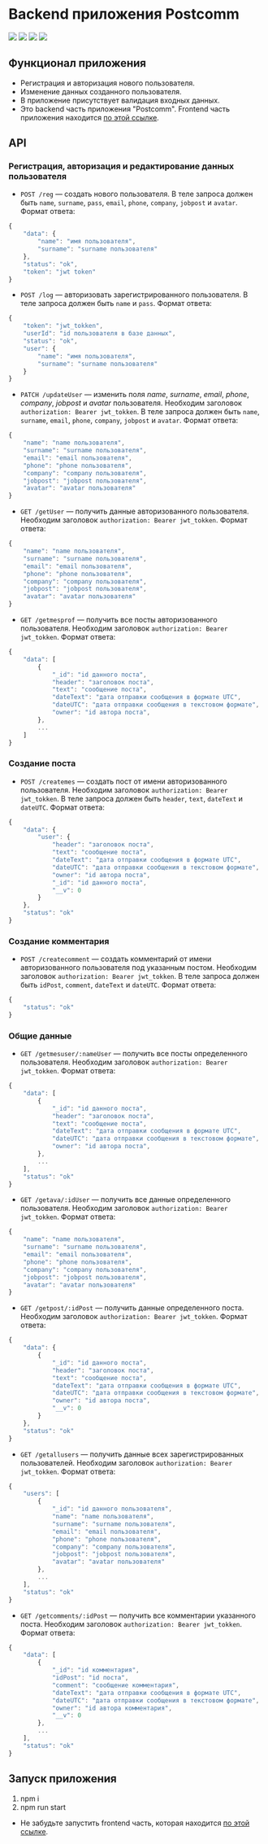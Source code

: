 # Backend приложения Postcomm

![](https://shields.io/badge/-JavaScript-yellow)
![](https://shields.io/badge/-Node.js-3E863D)
![](https://shields.io/badge/-MongoDB-00E661)
![](https://shields.io/badge/-Express.JS-384752)

## Функционал приложения 
* Регистрация и авторизация нового пользователя.
* Изменение данных созданного пользователя.
* В приложение присутствует валидация входных данных.
* Это backend часть приложения "Postcomm". Frontend часть приложения находится [по этой ссылке](https://github.com/tyt34/postcomm). 

## API

### Регистрация, авторизация и редактирование данных пользователя

* `POST /reg` — создать нового пользователя. В теле запроса должен быть `name`, `surname`, `pass`, `email`, `phone`, `company`, `jobpost` и `avatar`. Формат ответа: 


```ts
{
    "data": {
        "name": "имя пользователя",
        "surname": "surname пользователя"
    },
    "status": "ok",
    "token": "jwt token"
}
```

* `POST /log` — авторизовать зарегистрированного пользователя. В теле запроса должен быть `name` и `pass`. Формат ответа: 
```ts
{
    "token": "jwt_tokken",
    "userId": "id пользователя в базе данных",
    "status": "ok",
    "user": {
        "name": "имя пользователя",
        "surname": "surname пользователя"
    }
}
```

* `PATCH /updateUser` — изменить поля *name*, *surname*, *email*, *phone*, *company*, *jobpost* и *avatar* пользователя. Необходим заголовок `authorization: Bearer jwt_tokken`. В теле запроса должен быть `name`, `surname`, `email`, `phone`, `company`, `jobpost` и `avatar`. Формат ответа: 
```ts
{
    "name": "name пользователя",
    "surname": "surname пользователя",
    "email": "email пользователя",
    "phone": "phone пользователя",
    "company": "company пользователя",
    "jobpost": "jobpost пользователя",
    "avatar": "avatar пользователя"
}
```

* `GET /getUser` — получить данные авторизованного пользователя. Необходим заголовок `authorization: Bearer jwt_tokken`. Формат ответа: 
```ts
{
    "name": "name пользователя",
    "surname": "surname пользователя",
    "email": "email пользователя",
    "phone": "phone пользователя",
    "company": "company пользователя",
    "jobpost": "jobpost пользователя",
    "avatar": "avatar пользователя"
}
```

* `GET /getmesprof` — получить все посты авторизованного пользователя. Необходим заголовок `authorization: Bearer jwt_tokken`. Формат ответа: 
```ts
{
    "data": [
        {
            "_id": "id данного поста",
            "header": "заголовок поста",
            "text": "сообщение поста",
            "dateText": "дата отправки сообщения в формате UTC",
            "dateUTC": "дата отправки сообщения в текстовом формате",
            "owner": "id автора поста",
        },
        ...
    ]
}
```

### Создание поста

* `POST /createmes` — создать пост от имени авторизованного пользователя. Необходим заголовок `authorization: Bearer jwt_tokken`. В теле запроса должен быть `header`, `text`, `dateText` и `dateUTC`. Формат ответа: 
```ts
{
    "data": {
        "user": {
            "header": "заголовок поста",
            "text": "сообщение поста",
            "dateText": "дата отправки сообщения в формате UTC",
            "dateUTC": "дата отправки сообщения в текстовом формате",
            "owner": "id автора поста",
            "_id": "id данного поста",
            "__v": 0
        }
    },
    "status": "ok"
}
```

### Создание комментария

* `POST /createcomment` — создать комментарий от имени авторизованного пользователя под указанным постом. Необходим заголовок `authorization: Bearer jwt_tokken`. В теле запроса должен быть `idPost`, `comment`, `dateText` и `dateUTC`. Формат ответа: 
```ts
{
    "status": "ok"
}
```

### Общие данные 


* `GET /getmesuser/:nameUser` — получить все посты определенного пользователя. Необходим заголовок `authorization: Bearer jwt_tokken`. Формат ответа: 
```ts
{
    "data": [
        {
            "_id": "id данного поста",
            "header": "заголовок поста",
            "text": "сообщение поста",
            "dateText": "дата отправки сообщения в формате UTC",
            "dateUTC": "дата отправки сообщения в текстовом формате",
            "owner": "id автора поста",
        },
        ...
    ],
    "status": "ok"
}
```

* `GET /getava/:idUser` — получить все данные определенного пользователя. Необходим заголовок `authorization: Bearer jwt_tokken`. Формат ответа: 
```ts
{
    "name": "name пользователя",
    "surname": "surname пользователя",
    "email": "email пользователя",
    "phone": "phone пользователя",
    "company": "company пользователя",
    "jobpost": "jobpost пользователя",
    "avatar": "avatar пользователя"
}
```

* `GET /getpost/:idPost` — получить данные определенного поста. Необходим заголовок `authorization: Bearer jwt_tokken`. Формат ответа: 
```ts
{
    "data": {
        {
            "_id": "id данного поста",
            "header": "заголовок поста",
            "text": "сообщение поста",
            "dateText": "дата отправки сообщения в формате UTC",
            "dateUTC": "дата отправки сообщения в текстовом формате",
            "owner": "id автора поста",
            "__v": 0
        }
    },
    "status": "ok"
}
```

* `GET /getallusers` — получить данные всех зарегистрированных пользователей. Необходим заголовок `authorization: Bearer jwt_tokken`. Формат ответа: 
```ts
{
    "users": [
        {
            "_id": "id данного пользователя",
            "name": "name пользователя",
            "surname": "surname пользователя",
            "email": "email пользователя",
            "phone": "phone пользователя",
            "company": "company пользователя",
            "jobpost": "jobpost пользователя",
            "avatar": "avatar пользователя"
        },
        ...
    ],
    "status": "ok"
}
```


* `GET /getcomments/:idPost` — получить все комментарии указанного поста. Необходим заголовок `authorization: Bearer jwt_tokken`. Формат ответа: 
```ts
{
    "data": [
        {
            "_id": "id комментария",
            "idPost": "id поста",
            "comment": "сообщение комментария",
            "dateText": "дата отправки сообщения в формате UTC",
            "dateUTC": "дата отправки сообщения в текстовом формате",
            "owner": "id автора комментария",
            "__v": 0
        },
        ...
    ],
    "status": "ok"
}
```


## Запуск приложения
1. npm i
2. npm run start

- Не забудьте запустить frontend часть, которая находится [по этой ссылке](https://github.com/tyt34/postcomm). 
